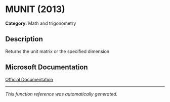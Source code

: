 # MUNIT (2013)

**Category:** Math and trigonometry

## Description
Returns the unit matrix or the specified dimension

## Microsoft Documentation
[Official Documentation](https://support.microsoft.com//en-us/office/munit-function-c9fe916a-dc26-4105-997d-ba22799853a3)

---
*This function reference was automatically generated.*
